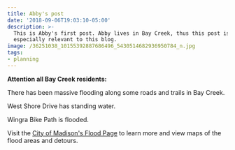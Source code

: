 ```yaml
---
title: Abby's post
date: '2018-09-06T19:03:10-05:00'
description: >-
  This is Abby's first post. Abby lives in Bay Creek, thus this post is
  especially relevant to this blog. 
image: /36251038_10155392887686496_5430514682936950784_n.jpg
tags:
- planning
---
```

**Attention all Bay Creek residents:**

There has been massive flooding along some roads and trails in Bay Creek. 

West Shore Drive has standing water. 

Wingra Bike Path is flooded. 

Visit the [City of Madison's Flood Page](http://www.cityofmadison.com/live-work/extreme-weather/flooding) to learn more and view maps of the flood areas and detours.
